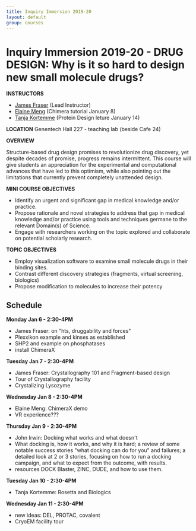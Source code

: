```yaml
---
title: Inquiry Immersion 2019-20
layout: default
group: courses
---
```


# Inquiry Immersion 2019-20 -  DRUG DESIGN: Why is it so hard to design new small molecule drugs? #

**INSTRUCTORS**
- [James Fraser](mailto:jfraser@fraserlab.com) (Lead Instructor)
- [Elaine Meng](mailto:meng@cgl.ucsf.edu) (Chimera tutorial January 8)
- [Tanja Kortemme](mailto:kortemme@cgl.ucsf.edu) (Protein Design leture January 14)

**LOCATION**
Genentech Hall 227 - teaching lab (beside Cafe 24)

**OVERVIEW**

Structure-based drug design promises to revolutionize drug discovery, yet despite decades of promise, progress remains intermittent. This course will give students an appreciation for the experimental and computational advances that have led to this optimism, while also pointing out the limitations that currently prevent completely unattended design.

**MINI COURSE OBJECTIVES**

- Identify an urgent and significant gap in medical knowledge and/or practice.
- Propose rationale and novel strategies to address that gap in medical knowledge and/or practice using tools and techniques germane to the relevant Domain(s) of Science.
- Engage with researchers working on the topic explored and collaborate on potential scholarly research.

**TOPIC OBJECTIVES**

- Employ visualization software to examine small molecule drugs in their binding sites.
- Contrast different discovery strategies (fragments, virtual screening, biologics)
- Propose modification to molecules to increase their potency

## Schedule ##

**Monday Jan 6 - 2:30-4PM**
- James Fraser: on "hts, druggability and forces"
- Plexxikon example and kinses as established
- SHP2 and example on phosphatases
- install ChimeraX

**Tuesday Jan 7 - 2:30-4PM**
- James Fraser: Crystallography 101 and Fragment-based design
- Tour of Crystallography facility
- Crystalizing Lysozyme

**Wednesday Jan 8 - 2:30-4PM**
- Elaine Meng: ChimeraX demo
- VR experience???

**Thursday Jan 9 - 2:30-4PM**
- John Irwin: Docking what works and what doesn't
- What docking is, how it works, and why it is hard; a review of some notable success stories "what docking can do for you" and failures; a detailed look at 2 or 3 stories, focusing on how to run a docking campaign, and what to expect from the outcome, with results.  
- resources DOCK Blaster, ZINC, DUDE, and how to use them.

**Tuesday Jan 10 - 2:30-4PM**
- Tanja Kortemme: Rosetta and Biologics

**Wednesday Jan 11 - 2:30-4PM**
- new ideas: DEL, PROTAC, covalent
- CryoEM facility tour
